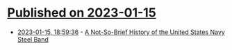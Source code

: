 # [Published on 2023-01-15](index.md)

* [2023-01-15, 18:59:36](https://news.ycombinator.com/item?id=34391996) - [A Not-So-Brief History of the United States Navy Steel Band](https://www.panonthenet.com/exclusive/2011/navy-poole-4-12-2011.htm)
